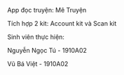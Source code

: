 App đọc truyện: Mê Truyện

Tích hợp 2 kit: Account kit và Scan kit

Sinh viên thực hiện: 

Nguyễn Ngọc Tú - 1910A02

Vũ Bá Việt - 1910A02



